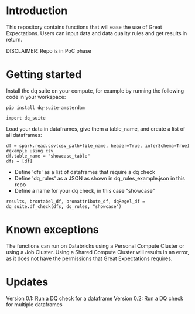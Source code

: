 # Introduction 
This repository contains functions that will ease the use of Great Expectations. Users can input data and data quality rules and get results in return.

DISCLAIMER: Repo is in PoC phase


# Getting started
Install the dq suite on your compute, for example by running the following code in your workspace:

```
pip install dq-suite-amsterdam
```

```
import dq_suite
```

Load your data in dataframes, give them a table_name, and create a list of all dataframes:

```
df = spark.read.csv(csv_path+file_name, header=True, inferSchema=True) #example using csv
df.table_name = "showcase_table"
dfs = [df]
```

- Define 'dfs' as a list of dataframes that require a dq check
- Define 'dq_rules' as a JSON as shown in dq_rules_example.json in this repo
- Define a name for your dq check, in this case "showcase"

```
results, brontabel_df, bronattribute_df, dqRegel_df = dq_suite.df_check(dfs, dq_rules, "showcase")
```


# Known exceptions
The functions can run on Databricks using a Personal Compute Cluster or using a Job Cluster. Using a Shared Compute Cluster will results in an error, as it does not have the permissions that Great Expectations requires.


# Updates
Version 0.1: Run a DQ check for a dataframe
Version 0.2: Run a DQ check for multiple dataframes
